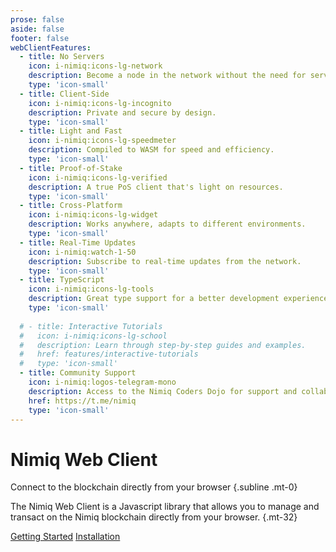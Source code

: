 ```yaml
---
prose: false
aside: false
footer: false
webClientFeatures:
  - title: No Servers
    icon: i-nimiq:icons-lg-network
    description: Become a node in the network without the need for servers.
    type: 'icon-small'
  - title: Client-Side
    icon: i-nimiq:icons-lg-incognito
    description: Private and secure by design.
    type: 'icon-small'
  - title: Light and Fast
    icon: i-nimiq:icons-lg-speedmeter
    description: Compiled to WASM for speed and efficiency.
    type: 'icon-small'
  - title: Proof-of-Stake
    icon: i-nimiq:icons-lg-verified
    description: A true PoS client that's light on resources.
    type: 'icon-small'
  - title: Cross-Platform
    icon: i-nimiq:icons-lg-widget
    description: Works anywhere, adapts to different environments.
    type: 'icon-small'
  - title: Real-Time Updates
    icon: i-nimiq:watch-1-50
    description: Subscribe to real-time updates from the network.
    type: 'icon-small'
  - title: TypeScript
    icon: i-nimiq:icons-lg-tools
    description: Great type support for a better development experience.
    type: 'icon-small'
  
  # - title: Interactive Tutorials
  #   icon: i-nimiq:icons-lg-school
  #   description: Learn through step-by-step guides and examples.
  #   href: features/interactive-tutorials
  #   type: 'icon-small'
  - title: Community Support
    icon: i-nimiq:logos-telegram-mono
    description: Access to the Nimiq Coders Dojo for support and collaboration.
    href: https://t.me/nimiq
    type: 'icon-small'
---
```


# Nimiq Web Client

Connect to the blockchain directly from your browser {.subline .mt-0}

The Nimiq Web Client is a Javascript library that allows you to manage and transact on the Nimiq blockchain directly from your browser. {.mt-32}

<div flex="~ gap-16" mt-36 class="raw">
  <a href="./getting-started" pill-blue arrow>Getting Started</a>
  <!-- <a href="./getting-started" pill-tertiary>Tutorials</a> -->
  <a href="./installation.md" pill-tertiary>Installation</a>
</div>

<Grid :items="$frontmatter.webClientFeatures" mt-64 mb-136 />



